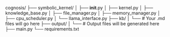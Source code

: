 cognosis/
├── symbolic_kernel/
│   ├── __init__.py
│   ├── kernel.py
│   ├── knowledge_base.py
│   ├── file_manager.py
│   ├── memory_manager.py
│   ├── cpu_scheduler.py
│   └── llama_interface.py
├── kb/
│   └── # Your .md files will go here
├── output/
│   └── # Output files will be generated here
├── main.py
└── requirements.txt